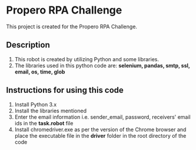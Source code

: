
# Propero RPA Challenge

This project is created for the Propero RPA Challenge.

**Description**
-
1. This robot is created by utilizing Python and some libraries.
2. The libraries used in this python code are: **selenium, pandas, smtp, ssl, email, os, time, glob**

**Instructions for using this code**
-
1. Install Python 3.x
2. Install the libraries mentioned
3. Enter the email information i.e. sender_email, password, receivers' email ids in the **task.robot** file
4. Install chromedriver.exe as per the version of the Chrome browser and place the executable file in the **driver** folder in the root directory of the code